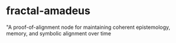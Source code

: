 # fractal-amadeus
 "A proof-of-alignment node for maintaining coherent epistemology, memory, and symbolic alignment over time
